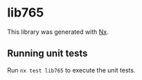 # lib765

This library was generated with [Nx](https://nx.dev).

## Running unit tests

Run `nx test lib765` to execute the unit tests.
